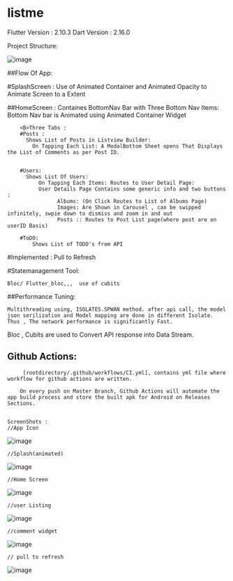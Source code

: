 # listme

Flutter Version : 2.10.3
Dart Version : 2.16.0


Project Structure:

![image](https://user-images.githubusercontent.com/53093990/185200732-6ded7bca-70a6-4bf6-b41f-4a6c4325e2cc.png)




##Flow Of App: 

#SplashScreen :
    Use of Animated Container and Animated Opacity to Animate Screen to a Extent
    
    

   ##HomeScreen :
         Containes BottomNav Bar with Three Bottom Nav Items:
            Bottom Nav bar is Animated using Animated Container Widget
        
        <B>Three Tabs :
        #Posts : 
          Shows List of Posts in Listview Builder:
            On Tapping Each List: A ModalBottom Sheet opens That Displays the List of Comments as per Post ID.
        
        
        #Users: 
          Shows List Of Users:
              On Tapping Each Items: Routes to User Detail Page:
              User Details Page Contains some generic info and two buttons :
                    Albums: (On Click Routes to List of Albums Page)
                    Images: Are Shown in Carousel , can be swipped infinitely, swpie down to dismiss and zoom in and out
                    Posts :: Routes to Post List page(where post are on userID Basis)
        
        #ToDO: 
            Shows List of TODO's from API
            
            
 #Implemented :
        Pull to Refresh
  
  #Statemanagement Tool:
  
    Bloc/ Flutter_bloc,,,  use of cubits
  
  
  
  ##Performance Tuning: 
  
    Multithreading using, ISOLATES.SPWAN method. after api call, the model json serilization and Model mapping are done in different Isolate.
    Thus , The network performance is significantly Fast.
    
    
   Bloc , Cubits are used to Convert API response into Data Stream.
   
   
  ## Github Actions: 
   
         [rootdirectory/.github/workflows/CI.yml], contains yml file where workflow for github actions are written.
   
        On every push on Master Branch, Github Actions will automate the app build process and store the built apk for Android on Releases Sections.
        
        
    ScreenShots :
    //App Icon
![image](https://user-images.githubusercontent.com/53093990/185212288-527221a9-93e4-4afe-893e-4e2d13e78d76.png)
    
    
    //Splash(animated)
![image](https://user-images.githubusercontent.com/53093990/185211437-27f79207-0342-4254-9c37-901b36f392a6.png)


    //Home Screen
 ![image](https://user-images.githubusercontent.com/53093990/185211483-ab9ef4ec-95af-4f67-abe8-a3d5ba017d3a.png)
    
    
    //user Listing
![image](https://user-images.githubusercontent.com/53093990/185211562-1ffa3272-d3cf-4d4e-bed1-ff9384365e4e.png)

    
    //comment widget
![image](https://user-images.githubusercontent.com/53093990/185211600-0ac57482-baab-4c7c-a063-f8b6c33f3c7c.png)

    // pull to refresh
![image](https://user-images.githubusercontent.com/53093990/185317852-16949c71-aadd-4e5c-b417-39054b632102.png)




   
    
   





